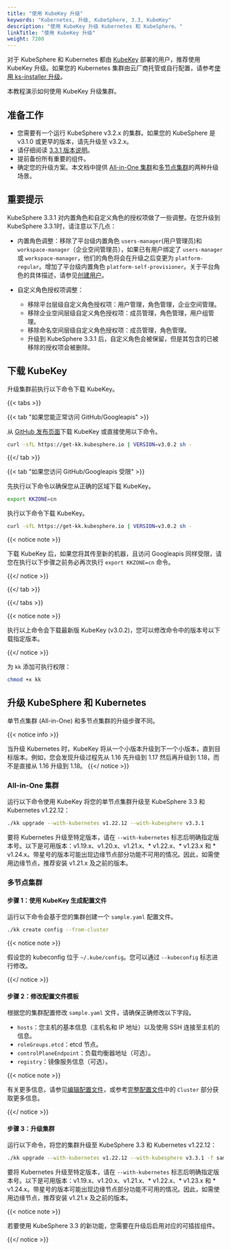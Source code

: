```yaml
---
title: "使用 KubeKey 升级"
keywords: "Kubernetes, 升级, KubeSphere, 3.3, KubeKey"
description: "使用 KubeKey 升级 Kubernetes 和 KubeSphere。"
linkTitle: "使用 KubeKey 升级"
weight: 7200
---
```


对于 KubeSphere 和 Kubernetes 都由 [KubeKey](../../installing-on-linux/introduction/kubekey/) 部署的用户，推荐使用 KubeKey 升级。如果您的 Kubernetes 集群由云厂商托管或自行配置，请参考[使用 ks-installer 升级](../upgrade-with-ks-installer/)。

本教程演示如何使用 KubeKey 升级集群。


## 准备工作

- 您需要有一个运行 KubeSphere v3.2.x 的集群。如果您的 KubeSphere 是 v3.1.0 或更早的版本，请先升级至 v3.2.x。
- 请仔细阅读 [3.3.1 版本说明](../../../v3.3/release/release-v331/)。
- 提前备份所有重要的组件。
- 确定您的升级方案。本文档中提供 [All-in-One 集群](#all-in-one-集群)和[多节点集群](#多节点集群)的两种升级场景。

## 重要提示

KubeSphere 3.3.1 对内置角色和自定义角色的授权项做了一些调整。在您升级到 KubeSphere 3.3.1时，请注意以下几点：

   - 内置角色调整：移除了平台级内置角色 `users-manager`(用户管理员)和 `workspace-manager`（企业空间管理员），如果已有用户绑定了 `users-manager` 或 `workspace-manager`，他们的角色将会在升级之后变更为 `platform-regular`。增加了平台级内置角色 `platform-self-provisioner`。关于平台角色的具体描述，请参见[创建用户](../../quick-start/create-workspace-and-project/#创建用户)。

   - 自定义角色授权项调整：
       - 移除平台层级自定义角色授权项：用户管理，角色管理，企业空间管理。
       - 移除企业空间层级自定义角色授权项：成员管理，角色管理，用户组管理。
       - 移除命名空间层级自定义角色授权项：成员管理，角色管理。
       - 升级到 KubeSphere 3.3.1 后，自定义角色会被保留，但是其包含的已被移除的授权项会被删除。

## 下载 KubeKey

升级集群前执行以下命令下载 KubeKey。

{{< tabs >}}

{{< tab "如果您能正常访问 GitHub/Googleapis" >}}

从 [GitHub 发布页面](https://github.com/kubesphere/kubekey/releases)下载 KubeKey 或直接使用以下命令。

```bash
curl -sfL https://get-kk.kubesphere.io | VERSION=v3.0.2 sh -
```

{{</ tab >}}

{{< tab "如果您访问 GitHub/Googleapis 受限" >}}

先执行以下命令以确保您从正确的区域下载 KubeKey。

```bash
export KKZONE=cn
```

执行以下命令下载 KubeKey。

```bash
curl -sfL https://get-kk.kubesphere.io | VERSION=v3.0.2 sh -
```

{{< notice note >}}

下载 KubeKey 后，如果您将其传至新的机器，且访问 Googleapis 同样受限，请您在执行以下步骤之前务必再次执行 `export KKZONE=cn` 命令。

{{</ notice >}} 

{{</ tab >}}

{{</ tabs >}}

{{< notice note >}}

执行以上命令会下载最新版 KubeKey (v3.0.2)，您可以修改命令中的版本号以下载指定版本。

{{</ notice >}} 

为 `kk` 添加可执行权限：

```bash
chmod +x kk
```

## 升级 KubeSphere 和 Kubernetes

单节点集群 (All-in-One) 和多节点集群的升级步骤不同。

{{< notice info >}}

当升级 Kubernetes 时，KubeKey 将从一个小版本升级到下一个小版本，直到目标版本。例如，您会发现升级过程先从 1.16 先升级到 1.17 然后再升级到 1.18，而不是直接从 1.16 升级到 1.18。
{{</ notice >}}

### All-in-One 集群

运行以下命令使用 KubeKey 将您的单节点集群升级至 KubeSphere 3.3 和 Kubernetes v1.22.12：

```bash
./kk upgrade --with-kubernetes v1.22.12 --with-kubesphere v3.3.1
```

要将 Kubernetes 升级至特定版本，请在 `--with-kubernetes` 标志后明确指定版本号。以下是可用版本：v1.19.x、v1.20.x、v1.21.x、* v1.22.x、* v1.23.x 和 * v1.24.x。带星号的版本可能出现边缘节点部分功能不可用的情况。因此，如需使用边缘节点，推荐安装 v1.21.x 及之前的版本。

### 多节点集群

#### 步骤 1：使用 KubeKey 生成配置文件

运行以下命令会基于您的集群创建一个 `sample.yaml` 配置文件。

```bash
./kk create config --from-cluster
```

{{< notice note >}}

假设您的 kubeconfig 位于 `~/.kube/config`。您可以通过 `--kubeconfig` 标志进行修改。

{{</ notice >}}

#### 步骤 2：修改配置文件模板

根据您的集群配置修改 `sample.yaml` 文件，请确保正确修改以下字段。

- `hosts`：您主机的基本信息（主机名和 IP 地址）以及使用 SSH 连接至主机的信息。
- `roleGroups.etcd`：etcd 节点。
- `controlPlaneEndpoint`：负载均衡器地址（可选）。
- `registry`：镜像服务信息（可选）。

{{< notice note >}}

有关更多信息，请参见[编辑配置文件](../../installing-on-linux/introduction/multioverview/#2-编辑配置文件)，或参考[完整配置文件](https://github.com/kubesphere/kubekey/blob/release-2.2/docs/config-example.md)中的 `Cluster` 部分获取更多信息。

{{</ notice >}}

#### 步骤 3：升级集群

运行以下命令，将您的集群升级至 KubeSphere 3.3 和 Kubernetes v1.22.12：

```bash
./kk upgrade --with-kubernetes v1.22.12 --with-kubesphere v3.3.1 -f sample.yaml
```

要将 Kubernetes 升级至特定版本，请在 `--with-kubernetes` 标志后明确指定版本号。以下是可用版本：v1.19.x、v1.20.x、v1.21.x、* v1.22.x、* v1.23.x 和 * v1.24.x。带星号的版本可能出现边缘节点部分功能不可用的情况。因此，如需使用边缘节点，推荐安装 v1.21.x 及之前的版本。

{{< notice note >}}

若要使用 KubeSphere 3.3 的新功能，您需要在升级后启用对应的可插拔组件。

{{</ notice >}} 
